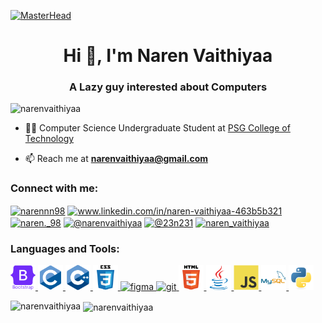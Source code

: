 [![MasterHead](https://githubuniverse.com/og-image-24.jpg)](https://githubuniverse.com/og-image-24.jpg)
<h1 align="center">Hi 👋, I'm Naren Vaithiyaa</h1>
<h3 align="center">A Lazy guy interested about Computers</h3>

<p align="left"> <img src="https://komarev.com/ghpvc/?username=narenvaithiyaa&label=Profile%20views&color=0e75b6&style=flat" alt="narenvaithiyaa" /> </p>


- 👨‍💻 Computer Science Undergraduate Student at [PSG College of Technology](https://www.psgtech.edu/)

- 📫 Reach me at **narenvaithiyaa@gmail.com**

<h3 align="left">Connect with me:</h3>
<p align="left">
<a href="https://twitter.com/narennn98" target="blank"><img align="center" src="https://raw.githubusercontent.com/rahuldkjain/github-profile-readme-generator/master/src/images/icons/Social/twitter.svg" alt="narennn98" height="30" width="40" /></a>
<a href="https://linkedin.com/in/www.linkedin.com/in/naren-vaithiyaa-463b5b321" target="blank"><img align="center" src="https://raw.githubusercontent.com/rahuldkjain/github-profile-readme-generator/master/src/images/icons/Social/linked-in-alt.svg" alt="www.linkedin.com/in/naren-vaithiyaa-463b5b321" height="30" width="40" /></a>
<a href="https://instagram.com/naren._98" target="blank"><img align="center" src="https://raw.githubusercontent.com/rahuldkjain/github-profile-readme-generator/master/src/images/icons/Social/instagram.svg" alt="naren._98" height="30" width="40" /></a>
<a href="https://medium.com/@narenvaithiyaa" target="blank"><img align="center" src="https://raw.githubusercontent.com/rahuldkjain/github-profile-readme-generator/master/src/images/icons/Social/medium.svg" alt="@narenvaithiyaa" height="30" width="40" /></a>
<a href="https://www.hackerrank.com/@23n231" target="blank"><img align="center" src="https://raw.githubusercontent.com/rahuldkjain/github-profile-readme-generator/master/src/images/icons/Social/hackerrank.svg" alt="@23n231" height="30" width="40" /></a>
<a href="https://www.leetcode.com/naren_vaithiyaa" target="blank"><img align="center" src="https://raw.githubusercontent.com/rahuldkjain/github-profile-readme-generator/master/src/images/icons/Social/leet-code.svg" alt="naren_vaithiyaa" height="30" width="40" /></a>
</p>

<h3 align="left">Languages and Tools:</h3>
<p align="left"> <a href="https://getbootstrap.com" target="_blank" rel="noreferrer"> <img src="https://raw.githubusercontent.com/devicons/devicon/master/icons/bootstrap/bootstrap-plain-wordmark.svg" alt="bootstrap" width="40" height="40"/> </a> <a href="https://www.cprogramming.com/" target="_blank" rel="noreferrer"> <img src="https://raw.githubusercontent.com/devicons/devicon/master/icons/c/c-original.svg" alt="c" width="40" height="40"/> </a> <a href="https://www.w3schools.com/cpp/" target="_blank" rel="noreferrer"> <img src="https://raw.githubusercontent.com/devicons/devicon/master/icons/cplusplus/cplusplus-original.svg" alt="cplusplus" width="40" height="40"/> </a> <a href="https://www.w3schools.com/css/" target="_blank" rel="noreferrer"> <img src="https://raw.githubusercontent.com/devicons/devicon/master/icons/css3/css3-original-wordmark.svg" alt="css3" width="40" height="40"/> </a> <a href="https://www.figma.com/" target="_blank" rel="noreferrer"> <img src="https://www.vectorlogo.zone/logos/figma/figma-icon.svg" alt="figma" width="40" height="40"/> </a> <a href="https://git-scm.com/" target="_blank" rel="noreferrer"> <img src="https://www.vectorlogo.zone/logos/git-scm/git-scm-icon.svg" alt="git" width="40" height="40"/> </a> <a href="https://www.w3.org/html/" target="_blank" rel="noreferrer"> <img src="https://raw.githubusercontent.com/devicons/devicon/master/icons/html5/html5-original-wordmark.svg" alt="html5" width="40" height="40"/> </a> <a href="https://www.java.com" target="_blank" rel="noreferrer"> <img src="https://raw.githubusercontent.com/devicons/devicon/master/icons/java/java-original.svg" alt="java" width="40" height="40"/> </a> <a href="https://developer.mozilla.org/en-US/docs/Web/JavaScript" target="_blank" rel="noreferrer"> <img src="https://raw.githubusercontent.com/devicons/devicon/master/icons/javascript/javascript-original.svg" alt="javascript" width="40" height="40"/> </a> <a href="https://www.mysql.com/" target="_blank" rel="noreferrer"> <img src="https://raw.githubusercontent.com/devicons/devicon/master/icons/mysql/mysql-original-wordmark.svg" alt="mysql" width="40" height="40"/> </a> <a href="https://www.python.org" target="_blank" rel="noreferrer"> <img src="https://raw.githubusercontent.com/devicons/devicon/master/icons/python/python-original.svg" alt="python" width="40" height="40"/> </a> </p>

<p><img align="left" src="https://github-readme-stats.vercel.app/api/top-langs?username=narenvaithiyaa&show_icons=true&locale=en&layout=compact" alt="narenvaithiyaa" /></p>

<p>&nbsp;<img align="center" src="https://github-readme-stats.vercel.app/api?username=narenvaithiyaa&show_icons=true&locale=en" alt="narenvaithiyaa" /></p>
